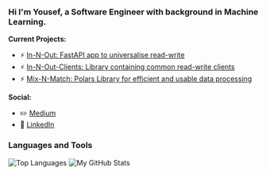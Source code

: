 ### Hi I'm Yousef, a Software Engineer with background in Machine Learning.

**Current Projects:**
- ⚡ [In-N-Out: FastAPI app to universalise read-write](https://github.com/namiyousef/in-n-out)
- ⚡ [In-N-Out-Clients: Library containing common read-write clients](https://github.com/namiyousef/in-n-out-clients)
- ⚡ [Mix-N-Match: Polars Library for efficient and usable data processing](https://github.com/namiyousef/mix-n-match)

**Social:**
- ✏️ [Medium](https://namiyousef96.medium.com/)
- 🔗 [LinkedIn](https://www.linkedin.com/in/namiyousef96)

### Languages and Tools
![Top Languages](https://github-readme-stats.vercel.app/api/top-langs/?username=namiyousef&theme=radical)
![My GitHub Stats](https://github-readme-stats.vercel.app/api?username=namiyousef&hide=prs,issues,contribs?username=namiyousef&count_private=true?username=namiyousef&show_icons=true&theme=radical)
